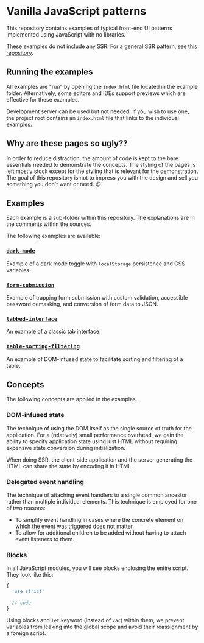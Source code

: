 # Vanilla JavaScript patterns

This repository contains examples of typical front-end UI patterns 
implemented using JavaScript with no libraries.

These examples do not include any SSR. For a general SSR pattern, see 
[this repository](https://github.com/foxbunny/vanilla-ssr).

## Running the examples

All examples are "run" by opening the `index.html` file located in the 
example folder. Alternatively, some editors and IDEs support previews which 
are effective for these examples. 

Development server can be used but not needed. If you wish to use one, the
project root contains an `index.html` file that links to the individual 
examples.

## Why are these pages so ugly??

In order to reduce distraction, the amount of code is kept to the bare 
essentials needed to demonstrate the concepts. The styling of the pages is 
left mostly stock except for the styling that is relevant for the demonstration. 
The goal of this repository is not to impress you with the design and sell 
you something you don't want or need. 😉

## Examples

Each example is a sub-folder within this repository. The explanations are in 
the comments within the sources.

The following examples are available:

### [`dark-mode`](./dark-mode)

Example of a dark mode toggle with `localStorage` persistence and CSS variables.

### [`form-submission`](./form-submission)

Example of trapping form submission with custom validation, accessible password 
demasking, and conversion of form data to JSON.

### [`tabbed-interface`](./tabbed-interface)

An example of a classic tab interface.

### [`table-sorting-filtering`](./table-sorting-filtering)

An example of DOM-infused state to facilitate sorting and filtering of a table.

## Concepts

The following concepts are applied in the examples.

### DOM-infused state

The technique of using the DOM itself as the single source of truth for the 
application. For a (relatively) small performance overhead, we gain the ability
to specify application state using just HTML without requiring expensive state
conversion during initialization. 

When doing SSR, the client-side application and the server generating the HTML 
can share the state by encoding it in HTML.

### Delegated event handling

The technique of attaching event handlers to a single common ancestor rather 
than multiple individual elements. This technique is employed for one of two 
reasons:

- To simplify event handling in cases where the concrete element on which 
  the event was triggered does not matter.
- To allow for additional children to be added without having to attach 
  event listeners to them.

### Blocks

In all JavaScript modules, you will see blocks enclosing the entire script. 
They look like this:

```javascript
{
  'use strict'
  
  // code
}
```

Using blocks and `let` keyword (instead of `var`) within them, we prevent 
variables from leaking into the global scope and avoid their reassignment by a 
foreign script.
